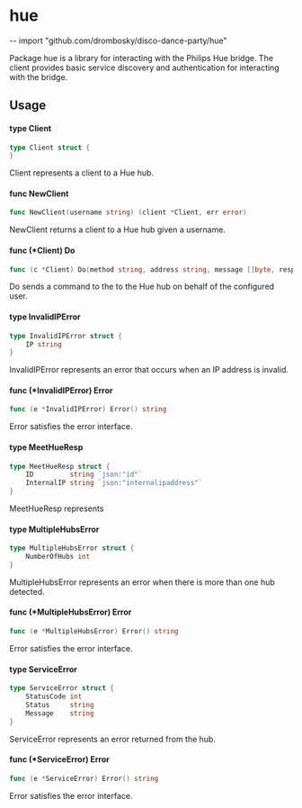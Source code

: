 # hue
--
    import "github.com/drombosky/disco-dance-party/hue"

Package hue is a library for interacting with the Philips Hue bridge. The client
provides basic service discovery and authentication for interacting with the
bridge.

## Usage

#### type Client

```go
type Client struct {
}
```

Client represents a client to a Hue hub.

#### func  NewClient

```go
func NewClient(username string) (client *Client, err error)
```
NewClient returns a client to a Hue hub given a username.

#### func (*Client) Do

```go
func (c *Client) Do(method string, address string, message []byte, resp interface{}) (err error)
```
Do sends a command to the to the Hue hub on behalf of the configured user.

#### type InvalidIPError

```go
type InvalidIPError struct {
	IP string
}
```

InvalidIPError represents an error that occurs when an IP address is invalid.

#### func (*InvalidIPError) Error

```go
func (e *InvalidIPError) Error() string
```
Error satisfies the error interface.

#### type MeetHueResp

```go
type MeetHueResp struct {
	ID         string `json:"id"`
	InternalIP string `json:"internalipaddress"`
}
```

MeetHueResp represents

#### type MultipleHubsError

```go
type MultipleHubsError struct {
	NumberOfHubs int
}
```

MultipleHubsError represents an error when there is more than one hub detected.

#### func (*MultipleHubsError) Error

```go
func (e *MultipleHubsError) Error() string
```
Error satisfies the error interface.

#### type ServiceError

```go
type ServiceError struct {
	StatusCode int
	Status     string
	Message    string
}
```

ServiceError represents an error returned from the hub.

#### func (*ServiceError) Error

```go
func (e *ServiceError) Error() string
```
Error satisfies the error interface.
